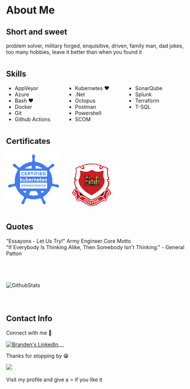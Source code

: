 # About Me   

## Short and sweet

 problem solver, military forged, enquisitive, driven, family man, dad jokes, too many hobbies, leave it better than when you found it
#
## Skills

- AppVeyor
- Azure
- Bash ❤️
- Docker
- Git
- Github Actions
- Kubernetes ❤️
- .Net
- Octopus
- Postman
- Powershell
- SCOM
- SonarQube
- Splunk
- Terraform
- T-SQL

 <style>
      ul {
        columns: 3;
      }
    </style>


#
## Certificates

![CKA](/cka-certified-kubernetes-administrator.png) ![CKA](/EngineerCastle.png)   
#
## Quotes
   
"Essayons - Let Us Try!" Army Engineer Core Motto   
"If Everybody Is Thinking Alike, Then Somebody Isn't Thinking." - General Patton   

#
<br/>

![GithubStats](https://github-readme-stats.vercel.app/api?username=brandencward&&show_icons=true&theme=radical)   

<br/>

#
## Contact Info
   
Connect with me 🤝

 <a href="https://www.linkedin.com/in/branden-ward-bb668511a/" target="blank">
  <img align="center" alt="Branden's LinkedIn" width="30px" src="https://www.vectorlogo.zone/logos/linkedin/linkedin-icon.svg" /> &nbsp; &nbsp;
 </a>    
   
Thanks for stopping by 😁   
   
   
![](https://hits.seeyoufarm.com/api/count/incr/badge.svg?url=https%3A%2F%2Fgithub.com%2Fbrandencward&count_bg=%2379C83D&title_bg=%23555555&icon=github.svg&icon_color=%23E7E7E7&title=hits&edge_flat=false)
  
Visit my profile and give a ⭐️ if you like it
